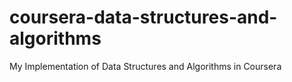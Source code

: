 # coursera-data-structures-and-algorithms
My Implementation of Data Structures and Algorithms in Coursera
